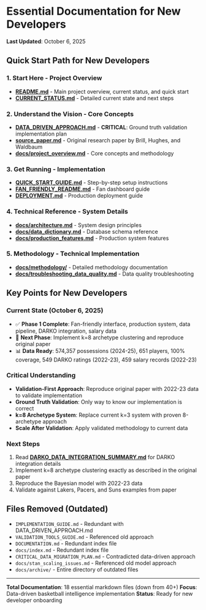 # Essential Documentation for New Developers

**Last Updated**: October 6, 2025

## Quick Start Path for New Developers

### 1. **Start Here** - Project Overview
- **[README.md](README.md)** - Main project overview, current status, and quick start
- **[CURRENT_STATUS.md](CURRENT_STATUS.md)** - Detailed current state and next steps

### 2. **Understand the Vision** - Core Concepts  
- **[DATA_DRIVEN_APPROACH.md](DATA_DRIVEN_APPROACH.md)** - **CRITICAL**: Ground truth validation implementation plan
- **[source_paper.md](source_paper.md)** - Original research paper by Brill, Hughes, and Waldbaum
- **[docs/project_overview.md](docs/project_overview.md)** - Core concepts and methodology

### 3. **Get Running** - Implementation
- **[QUICK_START_GUIDE.md](QUICK_START_GUIDE.md)** - Step-by-step setup instructions
- **[FAN_FRIENDLY_README.md](FAN_FRIENDLY_README.md)** - Fan dashboard guide
- **[DEPLOYMENT.md](DEPLOYMENT.md)** - Production deployment guide

### 4. **Technical Reference** - System Details
- **[docs/architecture.md](docs/architecture.md)** - System design principles
- **[docs/data_dictionary.md](docs/data_dictionary.md)** - Database schema reference
- **[docs/production_features.md](docs/production_features.md)** - Production system features

### 5. **Methodology** - Technical Implementation
- **[docs/methodology/](docs/methodology/)** - Detailed methodology documentation
- **[docs/troubleshooting_data_quality.md](docs/troubleshooting_data_quality.md)** - Data quality troubleshooting

## Key Points for New Developers

### **Current State** (October 6, 2025)
- ✅ **Phase 1 Complete**: Fan-friendly interface, production system, data pipeline, DARKO integration, salary data
- 🎯 **Next Phase**: Implement k=8 archetype clustering and reproduce original paper
- 📊 **Data Ready**: 574,357 possessions (2024-25), 651 players, 100% coverage, 549 DARKO ratings (2022-23), 459 salary records (2022-23)

### **Critical Understanding**
- **Validation-First Approach**: Reproduce original paper with 2022-23 data to validate implementation
- **Ground Truth Validation**: Only way to know our implementation is correct
- **k=8 Archetype System**: Replace current k=3 system with proven 8-archetype approach
- **Scale After Validation**: Apply validated methodology to current data

### **Next Steps**
1. Read **[DARKO_DATA_INTEGRATION_SUMMARY.md](DARKO_DATA_INTEGRATION_SUMMARY.md)** for DARKO integration details
2. Implement k=8 archetype clustering exactly as described in the original paper
3. Reproduce the Bayesian model with 2022-23 data
4. Validate against Lakers, Pacers, and Suns examples from paper

## Files Removed (Outdated)
- `IMPLEMENTATION_GUIDE.md` - Redundant with DATA_DRIVEN_APPROACH.md
- `VALIDATION_TOOLS_GUIDE.md` - Referenced old approach
- `DOCUMENTATION.md` - Redundant index file
- `docs/index.md` - Redundant index file
- `CRITICAL_DATA_MIGRATION_PLAN.md` - Contradicted data-driven approach
- `docs/stan_scaling_issues.md` - Referenced old model approach
- `docs/archive/` - Entire directory of outdated files

---

**Total Documentation**: 18 essential markdown files (down from 40+)
**Focus**: Data-driven basketball intelligence implementation
**Status**: Ready for new developer onboarding
